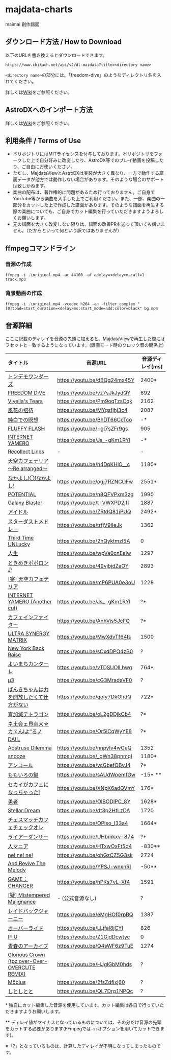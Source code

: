 # majdata-charts

maimai 創作譜面

## ダウンロード方法 / How to Download

以下のURLを書き換えるとダウンロードできます。

```
https://www.chikach.net/api/v2/dl-maidata?title=<directory name>
```

`<directory name>`の部分には、「freedom-dive」のようなディレクトリ名を入れてください。

詳しくは[Wiki](https://github.com/chika3742/majdata-charts/wiki/%E3%83%80%E3%82%A6%E3%83%B3%E3%83%AD%E3%83%BC%E3%83%89%E6%96%B9%E6%B3%95)をご参照ください。

## AstroDXへのインポート方法

詳しくは[Wiki](https://github.com/chika3742/majdata-charts/wiki/AstroDXへのインポート方法)をご参照ください。

## 利用条件 / Terms of Use

- 本リポジトリにはMITライセンスを付与しております。本リポジトリをフォークした上で自分好みに改変したり、AstroDX等でのプレイ動画を投稿したり、ご自由にお使いください。
- ただし、MajdataViewとAstroDXは実装が大きく異なり、一方で動作する譜面データが他方では動作しない場合があります。そのような場合のサポートは致しかねます。
- 楽曲の配布は、著作権的に問題があるため行っておりません。ご自身でYouTube等から楽曲を入手した上でご利用ください。また、一部、楽曲の一部分をカットした上で作成した譜面があります。そのような譜面を再生する際の楽曲についても、ご自身でカット編集を行っていただきますようよろしくお願いします。
- 元の譜面を大きく改変しない限りは、譜面の改善PRを送って頂いても構いません。（だからといって何という訳ではありませんが）

## ffmpegコマンドライン

### 音源の作成

```
ffmpeg -i .\original.mp4 -ar 44100 -af adelay=<delay>ms:all=1 track.mp3
```

### 背景動画の作成

```
ffmpeg -i .\original.mp4 -vcodec h264 -an -filter_complex "[0]tpad=start_duration=<delay>ms:start_mode=add:color=black" bg.mp4
```

## 音源詳細

ここに記載のディレイを音源の先頭に加えると、MajdataViewで再生した際にオフセットと一致するようになっています。(録画モード時のクロック音の関係上)

| タイトル                                                                                       | 音源URL                        | 音源ディレイ(ms) |
|:-------------------------------------------------------------------------------------------|------------------------------|------------|
| [トンデモワンダーズ](tondemo-wonders/maidata.txt)                                                   | https://youtu.be/dBQg24mx45Y | 2400*      |
| [FREEDOM DiVE](freedom-dive/maidata.txt)                                                   | https://youtu.be/vz7sJkJydQY | 692        |
| [Viyella's Tears](viyellas-tears/maidata.txt)                                              | https://youtu.be/Pm9oqTzsCqk | 2162       |
| [風花の招待](invitation-of-windblume/maidata.txt)                                               | https://youtu.be/MYqsfjhj3c4 | 2087       |
| [純白での瞑想](contemplation-in-snow/maidata.txt)                                                | https://youtu.be/BhDT66CcTco | -*         |
| [FLUFFY FLASH](fluffy-flash/maidata.txt)                                                   | https://youtu.be/-gl7sZFr9gs | 905        |
| [INTERNET YAMERO](internet-yamero/maidata.txt)                                             | https://youtu.be/Js_-gKm1RYI | -*         |
| [Recollect Lines](recollect-lines/maidata.txt)                                             | -                            | -          |
| [天空カフェテリア ～Re arranged～](tenkucafeteria-re-arranged/maidata.txt)                           | https://youtu.be/h4DpKHlO__c | 1180*      |
| [なかよし!〇!なかよし!](./nakayoshi-maru-nakayoshi/maidata.txt)                                     | https://youtu.be/ogj7RZNCOFw | 2551*      |
| [POTENTIAL](./potential/maidata.txt)                                                       | https://youtu.be/n8QFVPxm3zg | 1990       |
| [Galaxy Blaster](./galaxy-blaster/maidata.txt)                                             | https://youtu.be/t-VWXPD2jfI | 1887       |
| [アイドル](./idol/maidata.txt)                                                                 | https://youtu.be/ZRtdQ81jPUQ | 2492*      |
| [スターダストメドレー](./stardust-medley/maidata.txt)                                                | https://youtu.be/trfjV9iIeJk | 1362       |
| [Third Time UNLucky](./third-time-unlucky/maidata.txt)                                     | https://youtu.be/2hQyktmzl5A | 0          |
| [人生](./jinsei/maidata.txt)                                                                 | https://youtu.be/wpVa0cnEeIw | 1297       |
| [ときめきポポロン♪](./tokimeki-poporon/maidata.txt)                                                | https://youtu.be/49vjbjdZaOY | 2893       |
| [\[宴\] 天空カフェテリア](./tenkuucafeteria/maidata.txt)                                            | https://youtu.be/mP6PUA0e3oU | 1228       |
| [INTERNET YAMERO (Another cut)](./internet-yamero-another-cut/maidata.txt)                 | https://youtu.be/Js_-gKm1RYI | ?*         |
| [カフェインファイター](./caffeine-fighter/maidata.txt)                                               | https://youtu.be/AnhVis5JcFQ | ?*         |
| [ULTRA SYNERGY MATRIX](./ultra-synergy-matrix/maidata.txt)                                 | https://youtu.be/MwXdvTf64Is | 1500       |
| [New York Back Raise](./new-york-back-raise/maidata.txt)                                   | https://youtu.be/sCxdDPO4zB0 | ?          |
| [よいまちカンターレ](./yoimachi-cantare/maidata.txt)                                                | https://youtu.be/vTDSUOlLhwg | 764*       |
| [μ3](./mu-3/maidata.txt)                                                                   | https://youtu.be/cG3MradaVF0 | ?          |
| [ばんきちゃんは力を開放したくて仕方がない](./banki-chan-ha-chikara-wo-kaihou-sitakute-sikataganai/maidata.txt) | https://youtu.be/qoIy7DkOhdQ | 722*       |
| [宵加減テトラゴン](./yoikagen-tetragon/maidata.txt)                                                | https://youtu.be/oL2gDDjkCb4 | ?*         |
| [ネ土会ェ貝南犬☆カゞんIよ″るノDA!!｡](./shakai-kouken-ganbaru-noda/maidata.txt)                          | https://youtu.be/Or5lCqWyYE8 | ?*         |
| [Abstruse Dilemma](./abstruse-dilemma/maidata.txt)                                         | https://youtu.be/nnpyIv4wGeQ | 1352       |
| [snooze](./snooze/maidata.txt)                                                             | https://youtu.be/_gWn38pnmqI | 1180*      |
| [アンコール](./encore/maidata.txt)                                                              | https://youtu.be/vcGbefQBvJ4 | ?*         |
| [ももいろの鍵](./the-peachy-key/maidata.txt)                                                     | https://youtu.be/sAUdWpemfGw | -15* **    |
| [セカイがカフェになっちゃった!](./the-world-became-a-cafe/maidata.txt)                                   | https://youtu.be/XNpX6adQVmY | 176*       |
| [勇者](./yuusha/maidata.txt)                                                                 | https://youtu.be/OIBODIPC_8Y | 1628*      |
| [Stellar:Dream](./stellar-dream/maidata.txt)                                               | https://youtu.be/dt3p2HtLzDA | 1720       |
| [チェスマッチカフェチェックオレ](./chess-match-cafe-check-au-lait/maidata.txt)                            | https://youtu.be/OPIso_I33a4 | 1664*      |
| [ライアーダンサー](./lier-dancer/maidata.txt)                                                      | https://youtu.be/UHbmkxv-874 | ?*         |
| [人マニア](./human-mania/maidata.txt)                                                          | https://youtu.be/HTxwOxFt5d4 | -830**     |
| [ne! ne! ne!](./ne-ne-ne/maidata.txt)                                                      | https://youtu.be/ohGzCZ5G3sk | 2724       |
| [And Revive The Melody](./and-revive-the-melody/maidata.txt)                               | https://youtu.be/YPSJ-wnxnRI | -50**      |
| [GAME：CHANGER](./game-changer/maidata.txt)                                                 | https://youtu.be/hPKs7vL-Xf4 | 1591       |
| [\[疑\] Mistempered Malignance](./mistempered-malignance-utage/maidata.txt)                 | - (公式音源なし)                   | ?          |
| [レイドバックジャーニー](./laid-back-journey/maidata.txt)                                             | https://youtu.be/eMgHOf0rpBQ | 1387       |
| [オーバーライド](./override/maidata.txt)                                                          | https://youtu.be/LLjfal8jCYI | 826        |
| [IF:U](./if-u/maidata.txt)                                                                 | https://youtu.be/Z1GjdDcwtyc | 0          |
| [青春のアーカイブ](./archive-of-youth/maidata.txt)                                                 | https://youtu.be/Q4sWF6z9TuE | 1274       |
| [Glorious Crown (tpz over-Over-OVERCUTE REMIX)](./glorious-crown-tpzrmx/maidata.txt)       | https://youtu.be/HJglGbM0hds | ?          |
| [Möbius](./möbius/maidata.txt)                                                             | https://youtu.be/2fsZdfixj60 | ?          |
| [しとしとと](./sitositoto/maidata.txt)                                                          | https://youtu.be/QL7Drg1NPQc | ?          |

\* 独自にカット編集した音源を使用しています。カット編集は各自で行っていただきますようお願いします。

\*\* ディレイ値がマイナスとなっているものについては、その分だけ音源の先頭をカットする必要があります(FFmpegでは`-ss`オプションを用いてカットできます)。

※「?」となっているものは、計算したディレイが不明になってしまったものです。
